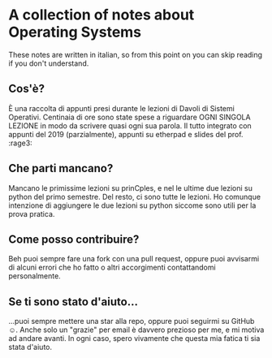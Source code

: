 # A collection of notes about Operating Systems

These notes are written in italian, so from this point on you can skip reading if you don't understand.

## Cos'è?

È una raccolta di appunti presi durante le lezioni di Davoli di Sistemi Operativi. Centinaia di ore sono state spese a riguardare OGNI SINGOLA LEZIONE in modo da scrivere quasi ogni sua parola. Il tutto integrato con appunti del 2019 (parzialmente), appunti su etherpad e slides del prof. :rage3:

## Che parti mancano?

Mancano le primissime lezioni su prinCples, e nel le ultime due lezioni su python del primo semestre. Del resto, ci sono tutte le lezioni. Ho comunque intenzione di aggiungere le due lezioni su python siccome sono utili per la prova pratica.

## Come posso contribuire? 

Beh puoi sempre fare una fork con una pull request, oppure puoi avvisarmi di alcuni errori che ho fatto o altri accorgimenti contattandomi personalmente.

## Se ti sono stato d'aiuto...

...puoi sempre mettere una star alla repo, oppure puoi seguirmi su GitHub :relaxed:.
Anche solo un "grazie" per email è davvero prezioso per me, e mi motiva ad andare avanti. In ogni caso, spero vivamente che questa mia fatica ti sia stata d'aiuto.
